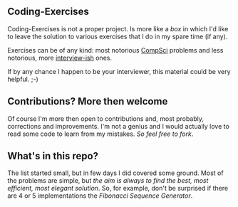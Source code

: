 ## Coding-Exercises


Coding-Exercises is not a proper project. Is more like a _box_ in which I'd like
to leave the solution to various exercises that I do in my spare time (if any).

Exercises can be of any kind: most notorious [CompSci](http://en.wikipedia.org/wiki/Computer_Science)
problems and less notorious, more [interview-ish](http://www.google.co.uk/search?hl=en&q=software+engineering+interview&btnG=Search&meta=&aq=f&oq=) ones.

If by any chance I happen to be your interviewer,
this material could be very helpful. ;-)

## Contributions? More then welcome

Of course I'm more then open to contributions and, most probably,
corrections and improvements.
I'm not a genius and I would actually love to read some code to learn from
my mistakes. *So feel free to fork*.


## What's in this repo?

The list started small, but in few days I did covered some ground.
Most of the problems are simple, but
*the aim is always to find the best, most efficient, most elegant solution*.
So, for example, don't be surprised if there are 4 or 5 implementations the
_*Fibonacci Sequence Generator*_.


